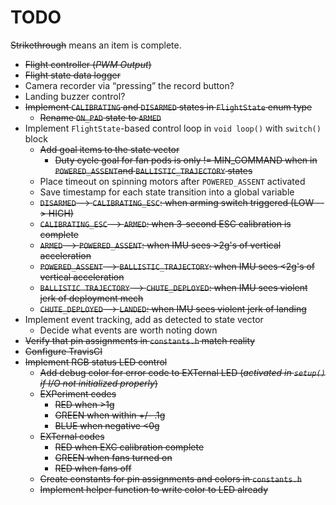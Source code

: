 # TODO

~~Strikethrough~~ means an item is complete.

- ~~Flight controller (*PWM Output*)~~
- ~~Flight state data logger~~
- Camera recorder via “pressing” the record button?
- Landing buzzer control?
- ~~Implement `CALIBRATING` and `DISARMED` states in `FlightState` enum type~~
  - ~~Rename `ON_PAD` state to `ARMED`~~
- Implement `FlightState`-based control loop in `void loop()` with `switch()` block
  - ~~Add goal items to the state vector~~
    - ~~Duty cycle goal for fan pods is only != MIN_COMMAND when in `POWERED_ASSENT`and `BALLISTIC_TRAJECTORY` states~~
  - Place timeout on spinning motors after `POWERED_ASSENT` activated
  - Save timestamp for each state transition into a global variable
  - ~~`DISARMED` --> `CALIBRATING_ESC`: when arming switch triggered (LOW --> HIGH)~~
  - ~~`CALIBRATING_ESC` --> `ARMED`: when 3-second ESC calibration is complete~~
  - ~~`ARMED` --> `POWERED_ASSENT`: when IMU sees >2g's of vertical acceleration~~
  - ~~`POWERED_ASSENT` --> `BALLISTIC_TRAJECTORY`: when IMU sees <2g's of vertical acceleration~~
  - ~~`BALLISTIC TRAJECTORY` --> `CHUTE_DEPLOYED`: when IMU sees violent jerk of deployment mech~~
  - ~~`CHUTE_DEPLOYED` --> `LANDED`: when IMU sees violent jerk of landing~~
- Implement event tracking, add as detected to state vector
  - Decide what events are worth noting down
- ~~Verify that pin assignments in `constants.h` match reality~~
- ~~Configure TravisCI~~
- ~~Implement RGB status LED control~~
  - ~~Add debug color for error code to EXTernal LED (*activated in `setup()` if I/O not initialized properly*)~~
  - ~~EXPeriment codes~~
    - ~~RED when >1g~~
    - ~~GREEN when within +/- .1g~~
    - ~~BLUE when negative <0g~~
  - ~~EXTernal codes~~
    - ~~RED when EXC calibration complete~~
    - ~~GREEN when fans turned on~~
    - ~~RED when fans off~~
  - ~~Create constants for pin assignments and colors in `constants.h`~~
  - ~~Implement helper function to write color to LED already~~
